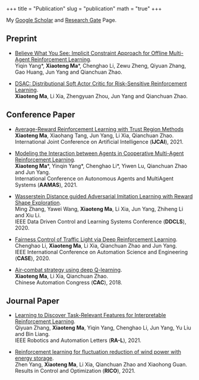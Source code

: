 +++
title = "Publication"
slug = "publication"
math = "true"
+++

My [Google Scholar](https://scholar.google.com/citations?user=CeDFnNMAAAAJ) and [Research Gate](https://www.researchgate.net/profile/Xiaoteng-Ma-4) Page.

## Preprint
- [Believe What You See: Implicit Constraint Approach for Offline Multi-Agent Reinforcement Learning](https://arxiv.org/pdf/2106.03400.pdf). \
Yiqin Yang\*, **Xiaoteng Ma**\*, Chenghao Li, Zewu Zheng, Qiyuan Zhang, Gao Huang, Jun Yang and Qianchuan Zhao.

- [DSAC: Distributional Soft Actor Critic for Risk-Sensitive Reinforcement Learning](https://arxiv.org/pdf/2004.14547.pdf).\
**Xiaoteng Ma**, Li Xia, Zhengyuan Zhou, Jun Yang and Qianchuan Zhao.


## Conference Paper
- [Average-Reward Reinforcement Learning with Trust Region Methods](https://arxiv.org/pdf/2106.03442.pdf)\
**Xiaoteng Ma**, Xiaohang Tang, Jun Yang, Li Xia, Qianchuan Zhao. \
International Joint Conference on Artificial Intelligence (**IJCAI**), 2021.

- [Modeling the Interaction between Agents in Cooperative Multi-Agent Reinforcement Learning](https://arxiv.org/pdf/2102.06042.pdf). \
**Xiaoteng Ma**\*, Yinqin Yang\*, Chenghao Li\*, Yiwen Lu, Qianchuan Zhao and Jun Yang. \
International Conference on Autonomous Agents and MultiAgent Systems (**AAMAS**), 2021.

- [Wasserstein Distance guided Adversarial Imitation Learning with Reward Shape Exploration](https://export.arxiv.org/pdf/2006.03503). \
Ming Zhang, Yawei Wang, **Xiaoteng Ma**, Li Xia, Jun Yang, Zhiheng Li and Xiu Li.\
IEEE Data Driven Control and Learning Systems Conference (**DDCLS**), 2020.

- [Fairness Control of Traffic Light via Deep Reinforcement Learning](https://ieeexplore.ieee.org/abstract/document/9216899). \
Chenghao Li, **Xiaoteng Ma**, Li Xia, Qianchuan Zhao and Jun Yang. \
IEEE International Conference on Automation Science and Engineering (**CASE**), 2020.

- [Air-combat strategy using deep Q-learning](https://ieeexplore.ieee.org/document/8623434). \
**Xiaoteng Ma**, Li Xia, Qianchuan Zhao.\
Chinese Automation Congress (**CAC**), 2018.

## Journal Paper
- [Learning to Discover Task-Relevant Features for Interpretable Reinforcement Learning](https://ieeexplore.ieee.org/abstract/document/9463791). \
Qiyuan Zhang, **Xiaoteng Ma**, Yiqin Yang, Chenghao Li, Jun Yang, Yu Liu and Bin Liang. \
IEEE Robotics and Automation Letters (**RA-L**), 2021.

- [Reinforcement learning for fluctuation reduction of wind power with energy storage](https://www.sciencedirect.com/science/article/pii/S2666720721000199). \
Zhen Yang, **Xiaoteng Ma**, Li Xia, Qianchuan Zhao and Xiaohong Guan. \
Results in Control and Optimization (**RICO**), 2021.